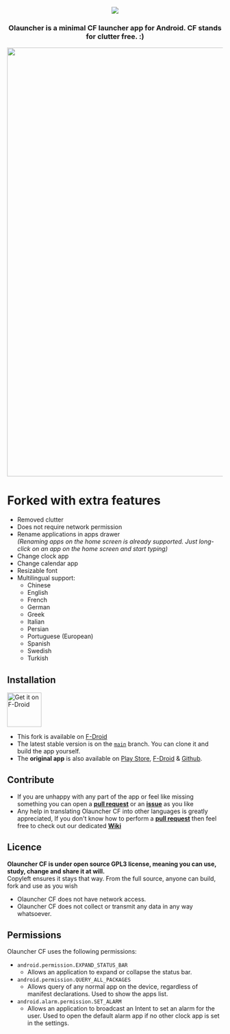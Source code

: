 
<p align="center">
<img src="https://user-images.githubusercontent.com/36798218/177548816-d2aada14-b4f8-4ab1-830a-b0de94636689.png" />
</p><h3 align="center">Olauncher is a minimal CF launcher app for Android. CF stands for clutter free. :)</h3>  


<img src="https://github.com/jooooscha/Olauncher/blob/0ec66d40535002fff54852f3b2fd13d1735531c2/art/S20%20Ultra%20Presentation.png" width="1000">




# Forked with extra features

- Removed clutter
- Does not require network permission
- Rename applications in apps drawer  
_(Renaming apps on the home screen is already supported. Just long-click on an app on the home screen and start typing)_
- Change clock app
- Change calendar app
- Resizable font
- Multilingual support:
  - Chinese
  - English
  - French
  - German
  - Greek
  - Italian
  - Persian
  - Portuguese (European)
  - Spanish
  - Swedish
  - Turkish 


## Installation
[<img src="https://fdroid.gitlab.io/artwork/badge/get-it-on.png"
    alt="Get it on F-Droid"
    height="80">](https://f-droid.org/packages/app.olaunchercf/)
	<!-- <a href="https://github.com/jooooscha/Olauncher/releases/" target="_blank">
	<img src="https://github.com/jooooscha/Olauncher/blob/67fa100d3f3c76111e75007cedf8b0e568aa2a42/art/get-it-on-github.png" alt="Get it on GitHub" height="80"/> Useful when relsease will be automatically generated by github -->
</a>

- This fork is available on [F-Droid](https://f-droid.org/packages/app.olaunchercf/) <!-- & [Github](https://github.com/jooooscha/Olauncher/releases/) Useful when relsease will be automatically generated by github -->
- The latest stable version is on the [`main`](https://github.com/jooooscha/olauncher/tree/main) branch. You can clone it and build the app yourself.
	<!-- - A github action should build an apk for every [release](https://github.com/jooooscha/Olauncher/releases). Useful when relsease will be automatically generated by github -->
- The **original app** is also available on [Play Store](https://play.google.com/store/apps/details?id=app.olauncher), [F-Droid](https://f-droid.org/fr/packages/app.olauncher/) & [Github](https://github.com/tanujnotes/Olauncher).

## Contribute

- If you are unhappy with any part of the app or feel like missing something you can open a [**pull request**](https://help.github.com/articles/about-pull-requests/) or an [**issue**](https://github.com/jooooscha/Olauncher/issues/new) as you like
- Any help in translating Olauncher CF into other languages is greatly appreciated, If you don't know how to perform a  [**pull request**](https://help.github.com/articles/about-pull-requests/) then feel free to check out our dedicated [**Wiki**](https://github.com/jooooscha/Olauncher/wiki)

## Licence

**Olauncher CF is under open source GPL3 license, meaning you can use, study, change and share it at will.**  
Copyleft ensures it stays that way. From the full source, anyone can build, fork and use as you wish

* Olauncher CF does not have network access.
* Olauncher CF does not collect or transmit any data in any way whatsoever.

## Permissions

Olauncher CF uses the following permissions:

- `android.permission.EXPAND_STATUS_BAR`
	- Allows an application to expand or collapse the status bar.
- `android.permission.QUERY_ALL_PACKAGES`
	- Allows query of any normal app on the device, regardless of manifest declarations. Used to show the apps list.
- `android.alarm.permission.SET_ALARM`
	- Allows an application to broadcast an Intent to set an alarm for the user. Used to open the default alarm app if no other clock app is set in the settings.


